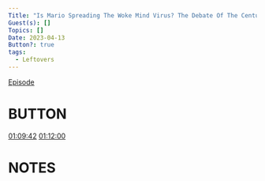 ```yaml
---
Title: "Is Mario Spreading The Woke Mind Virus? The Debate Of The Century - Leftovers #45"
Guest(s): []
Topics: []
Date: 2023-04-13
Button?: true
tags:
  - Leftovers
---
```

[Episode](https://youtu.be/wBrO8-PrLEk)
# BUTTON
[01:09:42](https://www.youtube.com/watch?v=wBrO8-PrLEk&t=4181s)
[01:12:00](https://www.youtube.com/watch?v=wBrO8-PrLEk&t=4320s)
# NOTES
